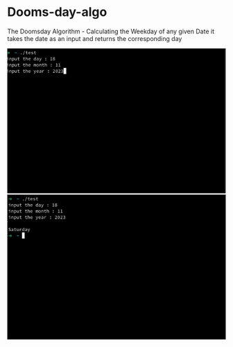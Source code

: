 # Dooms-day-algo
The Doomsday Algorithm - Calculating the Weekday of any given Date
it takes the date as an input and returns the corresponding day

![Input example](https://github.com/mohamidsaiid/Dooms-day-algo/blob/main/Screenshot%20from%202023-11-18%2021-12-47.png)
![Output example](https://github.com/mohamidsaiid/Dooms-day-algo/blob/main/Screenshot%20from%202023-11-18%2021-13-25.png)
